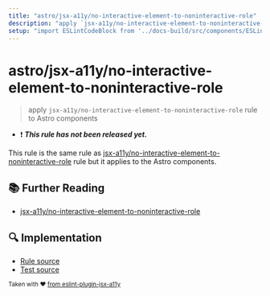 ```yaml
---
title: "astro/jsx-a11y/no-interactive-element-to-noninteractive-role"
description: "apply `jsx-a11y/no-interactive-element-to-noninteractive-role` rule to Astro components"
setup: "import ESLintCodeBlock from '../docs-build/src/components/ESLintCodeBlockWrap.astro'"
---
```


# astro/jsx-a11y/no-interactive-element-to-noninteractive-role

> apply `jsx-a11y/no-interactive-element-to-noninteractive-role` rule to Astro components

- :exclamation: <badge text="This rule has not been released yet." vertical="middle" type="error"> **_This rule has not been released yet._** </badge>

This rule is the same rule as [jsx-a11y/no-interactive-element-to-noninteractive-role](https://github.com/jsx-eslint/eslint-plugin-jsx-a11y/tree/HEAD/docs/rules/no-interactive-element-to-noninteractive-role.md) rule but it applies to the Astro components.

## :books: Further Reading

- [jsx-a11y/no-interactive-element-to-noninteractive-role](https://github.com/jsx-eslint/eslint-plugin-jsx-a11y/tree/HEAD/docs/rules/no-interactive-element-to-noninteractive-role.md)

## :mag: Implementation

- [Rule source](https://github.com/ota-meshi/eslint-plugin-astro/blob/main/src/rules/jsx-a11y/no-interactive-element-to-noninteractive-role.ts)
- [Test source](https://github.com/ota-meshi/eslint-plugin-astro/blob/main/tests/src/rules/jsx-a11y/no-interactive-element-to-noninteractive-role.ts)

<sup>Taken with ❤️ [from eslint-plugin-jsx-a11y](https://github.com/jsx-eslint/eslint-plugin-jsx-a11y/tree/HEAD/docs/rules/no-interactive-element-to-noninteractive-role.md)</sup>
